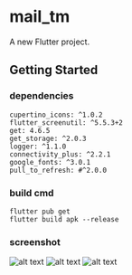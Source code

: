 # mail_tm

A new Flutter project.

## Getting Started

### dependencies

    cupertino_icons: ^1.0.2
    flutter_screenutil: ^5.5.3+2
    get: 4.6.5
    get_storage: ^2.0.3
    logger: ^1.1.0
    connectivity_plus: ^2.2.1
    google_fonts: ^3.0.1
    pull_to_refresh: #^2.0.0


### build cmd
    
    flutter pub get
    flutter build apk --release

### screenshot
![alt text](https://drive.google.com/file/d/1PXv7yHTf5jyxXTuLt7T07OgLyunyG_6D/view)
![alt text](https://drive.google.com/file/d/1PIH4w-h8sTfuG85SkpYzgeuyDRk7Pe8I/view)
![alt text](https://drive.google.com/file/d/1PZw0j6LiK2T2q5lH2BUxoKwuov64Esj4/view)
